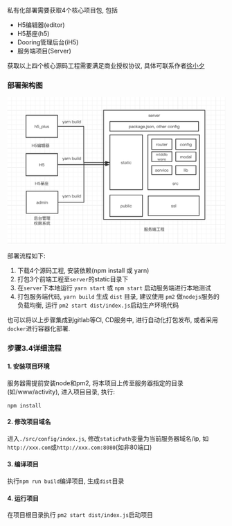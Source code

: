 <!--
 * @Date: 2021-01-20 23:25:29
 * @LastEditors: xuxiaoxi
 * @LastEditTime: 2021-01-22 21:48:34
 * @FilePath: /github-h5-Dooring/doc/zh/guide/deployDev/deploy.md
-->

私有化部署需要获取4个核心项目包, 包括
- H5编辑器(editor) 
- H5基座(h5)
- Dooring管理后台(iH5)
- 服务端项目(Server)

获取以上四个核心源码工程需要满足商业授权协议, 具体可联系作者[徐小夕](http://h5.dooring.cn/uploads/WechatIMG3_1758e9753e2.jpeg) 

### 部署架构图

<img src="../../../img/common/deploy.png" alt="H5-dooring部署">

部署流程如下:

1. 下载4个源码工程, 安装依赖(npm install 或 yarn)
2. 打包3个前端工程至`server`的static目录下
3. 在`server`下本地运行 `yarn start` 或 `npm start` 启动服务端进行本地测试
4. 打包服务端代码, `yarn build` 生成 `dist` 目录, 建议使用 `pm2` 做`nodejs`服务的负载均衡, 运行 `pm2 start dist/index.js`启动生产环境代码

也可以将以上步骤集成到gitlab等CI, CD服务中, 进行自动化打包发布, 或者采用`docker`进行容器化部署.

### 步骤3.4详细流程

#### 1. 安装项目环境

服务器需提前安装node和pm2, 将本项目上传至服务器指定的目录(如/www/activity), 进入项目目录, 执行:
``` 
npm install
```

#### 2. 修改项目域名

进入`./src/config/index.js`, 修改`staticPath`变量为当前服务器域名/ip, 如`http://xxx.com`或`http://xxx.com:8080`(如非80端口)

#### 3. 编译项目

执行`npm run build`编译项目, 生成`dist`目录

#### 4. 运行项目
在项目根目录执行 `pm2 start dist/index.js`启动项目

